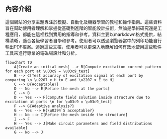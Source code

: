 內容介紹
---
這個網站的分享主題專注於模擬、自動化及機器學習的教程和操作指南。這些資料旨在幫助使用者理解和掌握從基礎到進階的智能設計技術，無論是學術研究還是工程應用，都能在這裡找到實用的指導和參考。資料主要以markdown格式提供，結構清晰，適合各級學習者自學和參考。使用者可以透過瀏覽器當中的列印功能自行輸出PDF檔案。透過這些文檔，使用者可以更深入地瞭解如何有效地使用這些軟件工具來進行專業的電磁場設計和分析。

```mermaid
flowchart TD
    A[Create an initial mesh] --> B[Compute excitation current pattern for each port at \u03c9 = \u03c9_test]
    B --> C[Test accuracy of excitation signal at each port by comparing \n \u2207 x H to E and \u2207 x E to H]
    C --> D{Acceptable?}
    D -- No --> E[Refine the mesh at the ports]
    E --> B
    D -- Yes --> F[Compute field solution inside structure due to excitation at ports \n for \u03c9 = \u03c9_test]
    F --> G{Adaptive analysis?}
    G -- Yes --> H{\u0394 S acceptable?}
    H -- No --> I[Refine the mesh inside the structure]
    I --> F
    H -- Yes --> J[Make circuit parameters and field distributions available]
    G -- No --> J






```
